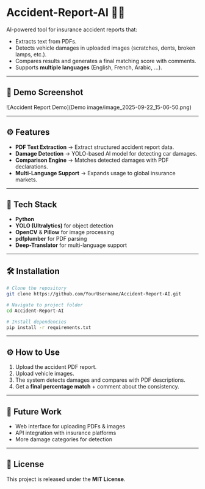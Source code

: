 # Accident-Report-AI 🚗🤖  

AI-powered tool for insurance accident reports that:  
- Extracts text from PDFs.  
- Detects vehicle damages in uploaded images (scratches, dents, broken lamps, etc.).  
- Compares results and generates a final matching score with comments.  
- Supports **multiple languages** (English, French, Arabic, …).  

---

## 📸 Demo Screenshot  

![Accident Report Demo](Demo image/image_2025-09-22_15-06-50.png)  

---

## ⚙️ Features  

- **PDF Text Extraction** → Extract structured accident report data.  
- **Damage Detection** → YOLO-based AI model for detecting car damages.  
- **Comparison Engine** → Matches detected damages with PDF declarations.  
- **Multi-Language Support** → Expands usage to global insurance markets.  

---

## 🚀 Tech Stack  

- **Python**  
- **YOLO (Ultralytics)** for object detection  
- **OpenCV** & **Pillow** for image processing  
- **pdfplumber** for PDF parsing  
- **Deep-Translator** for multi-language support  
---

## 🛠️ Installation  

```bash
# Clone the repository
git clone https://github.com/YourUsername/Accident-Report-AI.git

# Navigate to project folder
cd Accident-Report-AI

# Install dependencies
pip install -r requirements.txt

```
---

## ⚙️ How to Use
1. Upload the accident PDF report.  
2. Upload vehicle images.  
3. The system detects damages and compares with PDF descriptions.  
4. Get a **final percentage match** + comment about the consistency.  

---

## 📌 Future Work
- Web interface for uploading PDFs & images  
- API integration with insurance platforms  
- More damage categories for detection  

---

## 📄 License
This project is released under the **MIT License**.  


